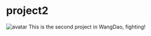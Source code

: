 # project2
![avatar](https://s2.ax1x.com/2019/12/26/lA1Fne.png)
This is the second project in WangDao, fighting!
